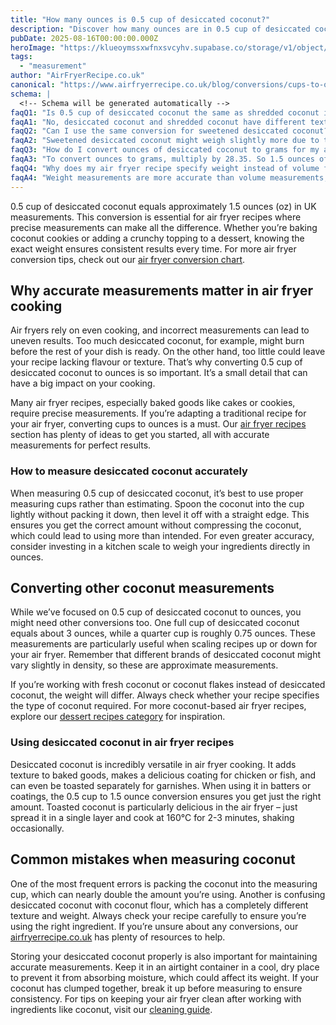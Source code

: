 ```yaml
---
title: "How many ounces is 0.5 cup of desiccated coconut?"
description: "Discover how many ounces are in 0.5 cup of desiccated coconut with our easy UK conversion guide. Perfect for air fryer recipes!"
pubDate: 2025-08-16T00:00:00.000Z
heroImage: "https://klueoymssxwfnxsvcyhv.supabase.co/storage/v1/object/public/Shmucket/how-many-ounces-is-0-5-cup-of-desiccated-coconut.webp"
tags:
  - "measurement"
author: "AirFryerRecipe.co.uk"
canonical: "https://www.airfryerrecipe.co.uk/blog/conversions/cups-to-ounces/how-many-ounces-is-0-5-cup-of-desiccated-coconut"
schema: |
  <!-- Schema will be generated automatically -->
faqQ1: "Is 0.5 cup of desiccated coconut the same as shredded coconut in ounces?"
faqA1: "No, desiccated coconut and shredded coconut have different textures and densities. While 0.5 cup of desiccated coconut equals about 1.5 ounces, shredded coconut is lighter and fluffier. You’ll typically get fewer ounces of shredded coconut in the same volume measurement."
faqQ2: "Can I use the same conversion for sweetened desiccated coconut?"
faqA2: "Sweetened desiccated coconut might weigh slightly more due to the added sugar, but the difference is minimal for most recipes. The 0.5 cup to 1.5 ounce conversion will still work as a good guideline. However, remember that sweetened coconut will affect the overall sweetness of your dish."
faqQ3: "How do I convert ounces of desiccated coconut to grams for my air fryer recipe?"
faqA3: "To convert ounces to grams, multiply by 28.35. So 1.5 ounces of desiccated coconut equals about 42.5 grams. This conversion is useful if your air fryer recipe uses metric measurements or if you’re using a scale that displays grams rather than ounces."
faqQ4: "Why does my air fryer recipe specify weight instead of volume for desiccated coconut?"
faqA4: "Weight measurements are more accurate than volume measurements, especially for ingredients like desiccated coconut that can vary in how they settle in a cup. Air fryer recipes often specify weight to ensure consistent results, as the precise air circulation cooking method benefits from exact ingredient quantities."
---
```

<p>0.5 cup of desiccated coconut equals approximately 1.5 ounces (oz) in UK measurements. This conversion is essential for air fryer recipes where precise measurements can make all the difference. Whether you’re baking coconut cookies or adding a crunchy topping to a dessert, knowing the exact weight ensures consistent results every time. For more air fryer conversion tips, check out our <a href=https://www.airfryerrecipe.co.uk/air-fryer-conversion-chart>air fryer conversion chart</a>.</p>

<h2>Why accurate measurements matter in air fryer cooking</h2>
<p>Air fryers rely on even cooking, and incorrect measurements can lead to uneven results. Too much desiccated coconut, for example, might burn before the rest of your dish is ready. On the other hand, too little could leave your recipe lacking flavour or texture. That’s why converting 0.5 cup of desiccated coconut to ounces is so important. It’s a small detail that can have a big impact on your cooking.</p>
<p>Many air fryer recipes, especially baked goods like cakes or cookies, require precise measurements. If you’re adapting a traditional recipe for your air fryer, converting cups to ounces is a must. Our <a href=https://www.airfryerrecipe.co.uk/recipes>air fryer recipes</a> section has plenty of ideas to get you started, all with accurate measurements for perfect results.</p>

<h3>How to measure desiccated coconut accurately</h3>
<p>When measuring 0.5 cup of desiccated coconut, it’s best to use proper measuring cups rather than estimating. Spoon the coconut into the cup lightly without packing it down, then level it off with a straight edge. This ensures you get the correct amount without compressing the coconut, which could lead to using more than intended. For even greater accuracy, consider investing in a kitchen scale to weigh your ingredients directly in ounces.</p>

<h2>Converting other coconut measurements</h2>
<p>While we’ve focused on 0.5 cup of desiccated coconut to ounces, you might need other conversions too. One full cup of desiccated coconut equals about 3 ounces, while a quarter cup is roughly 0.75 ounces. These measurements are particularly useful when scaling recipes up or down for your air fryer. Remember that different brands of desiccated coconut might vary slightly in density, so these are approximate measurements.</p>
<p>If you’re working with fresh coconut or coconut flakes instead of desiccated coconut, the weight will differ. Always check whether your recipe specifies the type of coconut required. For more coconut-based air fryer recipes, explore our <a href=https://www.airfryerrecipe.co.uk/recipe-category/dessert>dessert recipes category</a> for inspiration.</p>

<h3>Using desiccated coconut in air fryer recipes</h3>
<p>Desiccated coconut is incredibly versatile in air fryer cooking. It adds texture to baked goods, makes a delicious coating for chicken or fish, and can even be toasted separately for garnishes. When using it in batters or coatings, the 0.5 cup to 1.5 ounce conversion ensures you get just the right amount. Toasted coconut is particularly delicious in the air fryer – just spread it in a single layer and cook at 160°C for 2-3 minutes, shaking occasionally.</p>

<h2>Common mistakes when measuring coconut</h2>
<p>One of the most frequent errors is packing the coconut into the measuring cup, which can nearly double the amount you’re using. Another is confusing desiccated coconut with coconut flour, which has a completely different texture and weight. Always check your recipe carefully to ensure you’re using the right ingredient. If you’re unsure about any conversions, our <a href=https://www.airfryerrecipe.co.uk>airfryerrecipe.co.uk</a> has plenty of resources to help.</p>
<p>Storing your desiccated coconut properly is also important for maintaining accurate measurements. Keep it in an airtight container in a cool, dry place to prevent it from absorbing moisture, which could affect its weight. If your coconut has clumped together, break it up before measuring to ensure consistency. For tips on keeping your air fryer clean after working with ingredients like coconut, visit our <a href=https://www.airfryerrecipe.co.uk/air-fryer-cleaner>cleaning guide</a>.</p>
